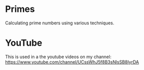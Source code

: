 # Primes
Calculating prime numbers using various techniques.

# YouTube
This is used in a the youtube videos on my channel: https://www.youtube.com/channel/UCssWhJ5f8B3sNlsSB8IyrDA
